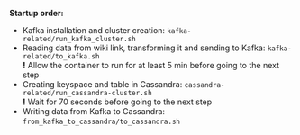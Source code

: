 **Startup order:**
* Kafka installation and cluster creation: `kafka-related/run_kafka_cluster.sh`
* Reading data from wiki link, transforming it and sending to Kafka: `kafka-related/to_kafka.sh` \
  **!** Allow the container to run for at least 5 min before going to the next step
* Creating keyspace and table in Cassandra: `cassandra-related/run_cassandra-cluster.sh`\
  **!** Wait for 70 seconds before going to the next step
* Writing data from Kafka to Cassandra: `from_kafka_to_cassandra/to_cassandra.sh`